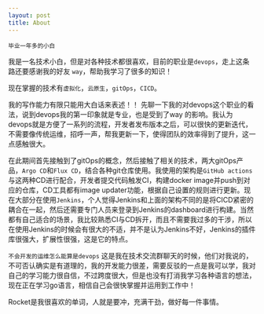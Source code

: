 ```yaml
---
layout: post
title: About
---
```


`毕业一年多的小白`

我是一名技术小白，但是对各种技术都很喜欢，目前的职业是`devops`，走上这条路还要感谢我的好友 `way`，帮助我学习了很多的知识！

现在掌握的技术有`虚拟化`，`云原生`，`gitOps`，`CICD`。

我的写作能力有限只能用大白话来表述！！
先聊一下我的对devops这个职业的看法，说到devops我的第一印象就是专业，也是受到了way 的影响。我认为devops就是方便了一系列的流程，开发者发布版本之后，可以很快的更新迭代，不需要像传统运维，招呼一声，帮我更新一下，使得团队的效率得到了提升，这一点感触很大。

在此期间首先接触到了gitOps的概念，然后接触了相关的技术，两大gitOps产品，`Argo CD`和`Flux CD`，结合各种git仓库使用。我使用的架构是`GitHub actions`与这两种CD进行配合，开发者提交代码触发CI，构建docker image并push到对应的仓库，CD工具都有image updater功能，根据自己设置的规则进行更新。现在大部分在使用`Jenkins`，个人觉得Jenkins和上面的架构不同的是将CICD紧密的耦合在一起，然后还需要专门人员来登录到Jenkins的dashboard进行构建。当然都有自己适合的场景，我比较熟悉CI与CD拆开，而且不需要我过多的干涉，所以在使用Jenkins的时候会有很大的不适，并不是认为Jenkins不好，Jenkins的插件库很强大，扩展性很强，这是它的特点。

`不会开发的运维怎么能算是devops` 这是我在技术交流群聊天的时候，他们对我说的，不可否认确实是有道理的，我的开发能力很差，需要反驳的一点是我可以学，我对自己的学习能力很自信，不过跨度很大，但是也没有打消我学习各种语言的想法，现在正在学习go语言，相信自己会很快掌握并运用到工作中！

Rocket是我很喜欢的单词，人就是要冲，充满干劲，做好每一件事情。